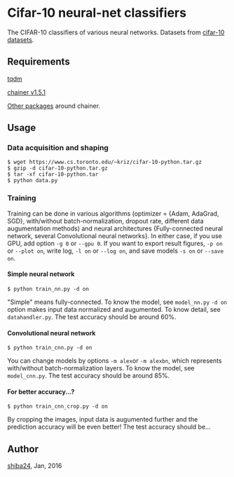Cifar-10 neural-net classifiers
======

The CIFAR-10 classifiers of various neural networks. Datasets from [cifar-10 datasets](http://www.cs.toronto.edu/~kriz/cifar.html).

## Requirements
[tqdm](https://github.com/noamraph/tqdm)

[chainer v1.5.1](http://chainer.org/)

[Other packages](https://github.com/pfnet/chainer#requirements) around chainer.


## Usage
### Data acquisition and shaping
```
$ wget https://www.cs.toronto.edu/~kriz/cifar-10-python.tar.gz
$ gzip -d cifar-10-python.tar.gz
$ tar -xf cifar-10-python.tar
$ python data.py
```

### Training

Training can be done in various algorithms (optimizer = {Adam, AdaGrad, SGD}, with/without batch-normalization, dropout rate, different data augumentation methods) and neural architectures {Fully-connected neural network, several Convolutional neural networks}.  In either case, if you use GPU, add option ```-g 0``` or ```--gpu 0```.  If you want to export result figures, ```-p on``` or ```--plot on```, write log, ```-l on``` or ```--log on```, and save models ```-s on``` or ```--save on```.

#### Simple neural network
```
$ python train_nn.py -d on
```
"Simple" means fully-connected. To know the model, see ```model_nn.py```
```-d on``` option makes input data normalized and augumented. To know detail, see ```datahandler.py```. The test accuracy should be around 60%.


#### Convolutional neural network

```
$ python train_cnn.py -d on
```
You can change models by options ```-m alex```or ```-m alexbn```, which represents with/without batch-normalization layers. To know the model, see ```model_cnn.py```. The test accuracy should be around 85%.


#### For better accuracy...?
```
$ python train_cnn_crop.py -d on
```
By cropping the images, input data is augumented further and the prediction accuracy will be even better! The test accuracy should be...


## Author

[shiba24](https://github.com/shiba24), Jan, 2016

